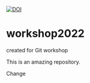 [![DOI](https://zenodo.org/badge/DOI/10.5281/zenodo.7373763.svg)](https://doi.org/10.5281/zenodo.7373763)


# workshop2022
created for Git workshop

This is an amazing repository.

Change
